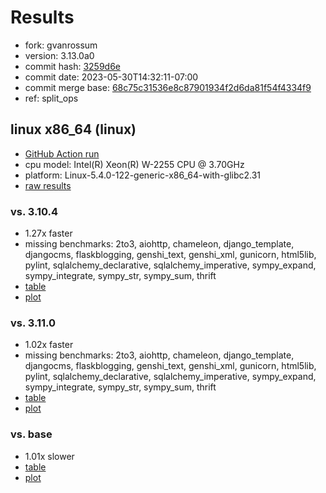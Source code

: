 # Results

- fork: gvanrossum
- version: 3.13.0a0
- commit hash: [3259d6e](https://github.com/gvanrossum/cpython/commit/3259d6e)
- commit date: 2023-05-30T14:32:11-07:00
- commit merge base: [68c75c31536e8c87901934f2d6da81f54f4334f9](https://github.com/gvanrossum/cpython/commit/68c75c31536e8c87901934f2d6da81f54f4334f9)
- ref: split_ops

## linux x86_64 (linux)

- [GitHub Action run](https://github.com/faster-cpython/benchmarking/actions/runs/5131667204)
- cpu model: Intel(R) Xeon(R) W-2255 CPU @ 3.70GHz
- platform: Linux-5.4.0-122-generic-x86_64-with-glibc2.31
- [raw results](bm-20230530-linux-x86_64-gvanrossum-split_ops-3.13.0a0-3259d6e.json)

### vs. 3.10.4

- 1.27x faster
- missing benchmarks: 2to3, aiohttp, chameleon, django_template, djangocms, flaskblogging, genshi_text, genshi_xml, gunicorn, html5lib, pylint, sqlalchemy_declarative, sqlalchemy_imperative, sympy_expand, sympy_integrate, sympy_str, sympy_sum, thrift
- [table](bm-20230530-linux-x86_64-gvanrossum-split_ops-3.13.0a0-3259d6e-vs-3.10.4.md)
- [plot](bm-20230530-linux-x86_64-gvanrossum-split_ops-3.13.0a0-3259d6e-vs-3.10.4.png)

### vs. 3.11.0

- 1.02x faster
- missing benchmarks: 2to3, aiohttp, chameleon, django_template, djangocms, flaskblogging, genshi_text, genshi_xml, gunicorn, html5lib, pylint, sqlalchemy_declarative, sqlalchemy_imperative, sympy_expand, sympy_integrate, sympy_str, sympy_sum, thrift
- [table](bm-20230530-linux-x86_64-gvanrossum-split_ops-3.13.0a0-3259d6e-vs-3.11.0.md)
- [plot](bm-20230530-linux-x86_64-gvanrossum-split_ops-3.13.0a0-3259d6e-vs-3.11.0.png)

### vs. base

- 1.01x slower
- [table](bm-20230530-linux-x86_64-gvanrossum-split_ops-3.13.0a0-3259d6e-vs-base.md)
- [plot](bm-20230530-linux-x86_64-gvanrossum-split_ops-3.13.0a0-3259d6e-vs-base.png)

